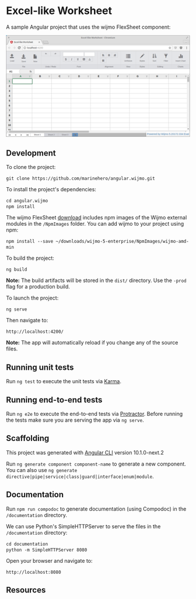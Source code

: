 # Excel-like Worksheet

A sample Angular project that uses the wijmo FlexSheet component:

![angular-ng-bootstrap screenshot](https://github.com/marinehero/angular.wijmo/blob/master/excel-like-worksheet-with-ribbon.png)

## Development

To clone the project:

    git clone https://github.com/marinehero/angular.wijmo.git

To install the project's dependencies:

    cd angular.wijmo
    npm install

The wijmo FlexSheet [download](https://www.grapecity.com/en/wijmo-flexsheet) includes npm images of the Wijmo external 
modules in the `/NpmImages` folder. You can add wijmo to your project using npm:

    npm install --save ~/downloads/wijmo-5-enterprise/NpmImages/wijmo-amd-min

To build the project:

    ng build

**Note:** The build artifacts will be stored in the `dist/` directory. Use the `-prod` flag for a production build.

To launch the project:

    ng serve

Then navigate to:
 
    http://localhost:4200/
     
**Note:** The app will automatically reload if you change any of the source files.

## Running unit tests

Run `ng test` to execute the unit tests via [Karma](https://karma-runner.github.io).

## Running end-to-end tests

Run `ng e2e` to execute the end-to-end tests via [Protractor](http://www.protractortest.org/).
Before running the tests make sure you are serving the app via `ng serve`.

## Scaffolding

This project was generated with [Angular CLI](https://github.com/angular/angular-cli) version 10.1.0-next.2

Run `ng generate component component-name` to generate a new component. You can also use `ng generate directive|pipe|service|class|guard|interface|enum|module`.

## Documentation

Run `npm run compodoc` to generate documentation (using Compodoc) in the `/documentation` directory.

We can use Python's SimpleHTTPServer to serve the files in the `/documentation` directory:

```
cd documentation
python -m SimpleHTTPServer 8080
```

Open your browser and navigate to:
```
http://localhost:8080
``` 

## Resources 


